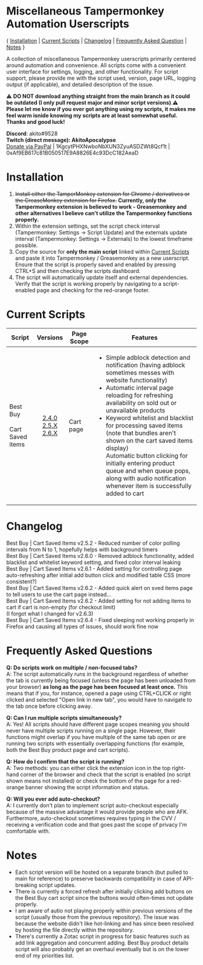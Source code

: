 # Miscellaneous Tampermonkey Automation Userscripts  
{ [Installation](<https://github.com/albert-sun/tamper-scripts#Installation>) | [Current Scripts](<https://github.com/albert-sun/tamper-scripts#Current-Scripts>) | [Changelog](<https://github.com/albert-sun/tamper-scripts#Changelog>) | [Frequently Asked Question](<https://github.com/albert-sun/tamper-scripts#Frequently-Asked-Questions>) | [Notes](<https://github.com/albert-sun/tamper-scripts#Notes>) }

A collection of miscellaneous Tampermonkey userscripts primarily centered around automation and convenience. All scripts come with a convenient user interface for settings, logging, and other functionality. For script support, please provide me with the script used, version, page URL, logging output (if applicable), and detailed description of the issue.

⚠️ **DO NOT download anything straight from the main branch as it could be outdated (I only pull request major and minor script versions)**.⚠️  
**Please let me know if you ever got anything using my scripts, it makes me feel warm isnide knowing my scripts are at least somewhat useful. Thanks and good luck!**  

**Discord**: akito#9528  
**Twitch (direct message): AkitoApocalypse**  
[Donate via PayPal](<https://www.paypal.com/donate?business=GFVTB9U2UGDL6&currency_code=USD>) | 1KgcytPHXNwboNbXUN3ZyuASDZWt8Qcf1t | 0xAf9EB617c81B050517E9A8826E4c93DcC182AeaD

# Installation  
1. ~~Install either the TamperMonkey extension for Chrome / derivatives or the GreaseMonkey extension for Firefox.~~ **Currently, only the Tampermonkey extension is believed to work - Greasemonkey and other alternatives I believe can't utilize the Tampermonkey functions properly.**
2. Within the extension settings, set the script check interval (Tampermonkey: Settings -> Script Update) and the externals update interval (Tampermonkey: Settings -> Externals) to the lowest timeframe possible.
3. Copy the source for **only the main script** linked within [Current Scripts](<https://github.com/albert-sun/tamper-scripts#Current-Scripts>) and paste it into Tampermonkey / Greasemonkey as a new userscript. Ensure that the script is properly saved and enabled by pressing CTRL+S and then checking the scripts dashboard.
4. The script will automatically update itself and external dependencies. Verify that the script is working properly by navigating to a script-enabled page and checking for the red-orange footer.

# Current Scripts
|Script|Versions|Page Scope|Features|
|----------------|:------------:|------------------------|--------|
|Best Buy<br><br>Cart Saved items|[2.4.0](https://github.com/albert-sun/tamper-scripts/blob/bestbuy-cart_2.4.0/bestbuy-cart/script_main.js)<br>[2.5.X](https://github.com/albert-sun/tamper-scripts/blob/bestbuy-cart_2.5/bestbuy-cart/script_main.js)<br>[2.6.X](https://github.com/albert-sun/tamper-scripts/blob/bestbuy-cart_2.6/bestbuy-cart/script_main.js)|Cart page|<ul><li>Simple adblock detection and notification (having adblock sometimes messes with website functionality)<li>Automatic interval page reloading for refreshing availability on sold out or unavailable products</li><li>Keyword whitelist and blacklist for processing saved items (note that bundles aren't shown on the cart saved items display)</li></li>Automatic button clicking for initially entering product queue and when queue pops, along with audio notification whenever item is successfully added to cart</li></ul>|

# Changelog
Best Buy | Cart Saved Items v2.5.2 - Reduced number of color polling intervals from N to 1, hopefully helps with background timers  
Best Buy | Cart Saved Items v2.6.0 - Removed adblock functionality, added blacklist and whitelist keyword setting, and fixed color interval leaking  
Best Buy | Cart Saved Items v2.6.1 - Added setting for controlling page auto-refreshing after initial add button click and modified table CSS (more consistent?)  
Best Buy | Cart Saved Items v2.6.2 - Added quick alert on sved items page to tell users to use the cart page instead...  
Best Buy | Cart Saved Items v2.6.2 - Added setting for not adding items to cart if cart is non-empty (for checkout limit)  
(I forgot what I changed for v2.6.3)  
Best Buy | Cart Saved Items v2.6.4 - Fixed sleeping not working properly in Firefox and causing all types of issues, should work fine now

# Frequently Asked Questions
**Q: Do scripts work on multiple / non-focused tabs?**  
A: The script automatically runs in the background regardless of whether the tab is currently being focused (unless the page has been unloaded from your browser) **as long as the page has been focused at least once.** This means that if you, for instance, opened a page using CTRL+CLICK or right clicked and selected "Open link in new tab", you would have to navigate to the tab once before clicking away.  

**Q: Can I run multiple scripts simultaneously?**  
A: Yes! All scripts should have different page scopes meaning you should never have multiple scripts running on a single page. However, their functions might overlap if you have multiple of the same tab open or are running two scripts with essentially overlapping functions (for example, both the Best Buy product page and cart scripts).  

**Q: How do I confirm that the script is running?**  
A: Two methods: you can either click the extension icon in the top right-hand corner of the browser and check that the script is enabled (no script shown means not installed) or check the bottom of the page for a red-orange banner showing the script information and status.  

**Q: Will you ever add auto-checkout?**  
A: I currently don't plan to implement script auto-checkout especially because of the massive advantage it would provide people who are AFK. Furthermore, auto-checkout sometimes requires typing in the CVV / receiving a verification code and that goes past the scope of privacy I'm comfortable with.  

# Notes
- Each script version will be hosted on a separate branch (but pulled to main for reference) to preserve backwards compatibility in case of API-breaking script updates.
- There is currently a forced refresh after initially clicking add buttons on the Best Buy cart script since the buttons would often-times not update properly.
- I am aware of autio not playing properly within previous versions of the script (usually those from the previous repository). The issue was because the website didn't like hot-linking and has since been resolved by hosting the file directly within the repository.
- There's currently a Zotac script in progress for basic features such as add link aggregation and concurrent adding. Best Buy product details script will also probably get an overhaul eventually but is on the lower end of my priorities list.
